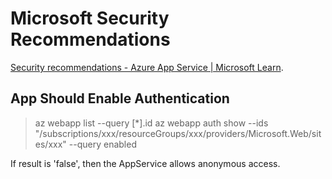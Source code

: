 # Microsoft Security Recommendations
[Security recommendations - Azure App Service | Microsoft Learn](https://learn.microsoft.com/en-us/azure/app-service/security-recommendations).


## App Should Enable Authentication

>az webapp list --query [*].id
>az webapp auth show --ids  "/subscriptions/xxx/resourceGroups/xxx/providers/Microsoft.Web/sites/xxx" --query enabled

If result is 'false', then the AppService allows anonymous access.
